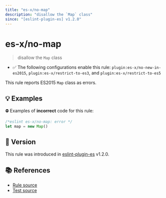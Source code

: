 ```yaml
---
title: "es-x/no-map"
description: "disallow the `Map` class"
since: "[eslint-plugin-es] v1.2.0"
---
```


# es-x/no-map
> disallow the `Map` class

- ✅ The following configurations enable this rule: `plugin:es-x/no-new-in-es2015`, `plugin:es-x/restrict-to-es3`, and `plugin:es-x/restrict-to-es5`

This rule reports ES2015 `Map` class as errors.

## 💡 Examples

⛔ Examples of **incorrect** code for this rule:

<eslint-playground type="bad">

```js
/*eslint es-x/no-map: error */
let map = new Map()
```

</eslint-playground>

## 🚀 Version

This rule was introduced in [eslint-plugin-es] v1.2.0.

[eslint-plugin-es]: https://github.com/mysticatea/eslint-plugin-es

## 📚 References

- [Rule source](https://github.com/ota-meshi/eslint-plugin-es-x/blob/master/lib/rules/no-map.js)
- [Test source](https://github.com/ota-meshi/eslint-plugin-es-x/blob/master/tests/lib/rules/no-map.js)
